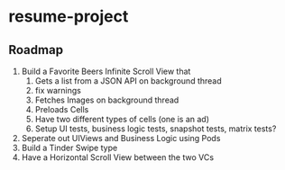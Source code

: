# resume-project

## Roadmap

1. Build a Favorite Beers Infinite Scroll View that
   1. Gets a list from a JSON API on background thread
   2. fix warnings
   3. Fetches Images on background thread
   4. Preloads Cells
   5. Have two different types of cells (one is an ad)
   6. Setup UI tests, business logic tests, snapshot tests, matrix tests?
2. Seperate out UIViews and Business Logic using Pods
3. Build a Tinder Swipe type
4. Have a Horizontal Scroll View between the two VCs
